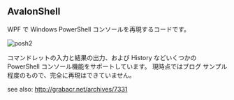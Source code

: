 ## AvalonShell

WPF で Windows PowerShell コンソールを再現するコードです。

![posh2](https://cloud.githubusercontent.com/assets/1779073/21416705/512cdfd0-c858-11e6-9b6c-e9561812d094.gif)

コマンドレットの入力と結果の出力、および History などいくつかの PowerShell コンソール機能をサポートしています。
現時点ではブログ サンプル程度のもので、完全に再現はできていません。

see also: http://grabacr.net/archives/7331
